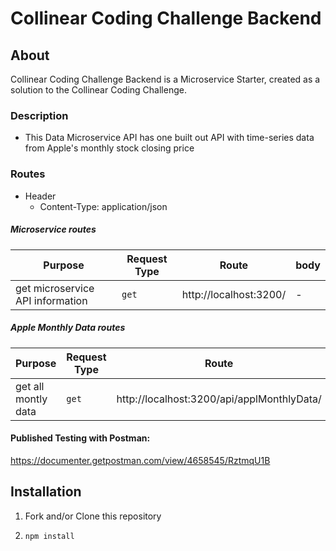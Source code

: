 # Collinear Coding Challenge Backend

## About
  Collinear Coding Challenge Backend is a Microservice Starter, created as a solution to the Collinear Coding Challenge.

### Description
  - This Data Microservice API has one built out API with time-series data from Apple's monthly stock closing price

### Routes

  - Header
    - Content-Type: application/json

##### Microservice routes

| Purpose | Request Type | Route | body |
| --- | --- | --- | --- |
| get microservice API information | `get` | http://localhost:3200/ | - |

##### Apple Monthly Data routes

| Purpose | Request Type | Route | body |
| --- | --- | --- | --- |
| get all montly data | `get` | http://localhost:3200/api/applMonthlyData/ | - |

#### Published Testing with Postman:
https://documenter.getpostman.com/view/4658545/RztmqU1B

## Installation

1. Fork and/or Clone this repository

1. `npm install`
